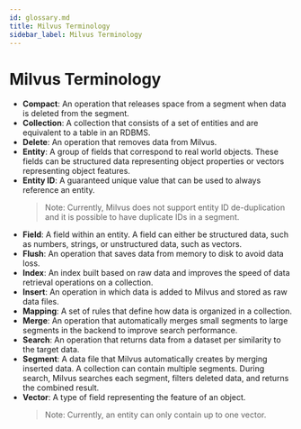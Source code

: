 ```yaml
---
id: glossary.md
title: Milvus Terminology
sidebar_label: Milvus Terminology
---
```


# Milvus Terminology

- **Compact**: An operation that releases space from a segment when data is deleted from the segment.
- **Collection**: A collection that consists of a set of entities and are equivalent to a table in an RDBMS.
- **Delete**: An operation that removes data from Milvus.
- **Entity**: A group of fields that correspond to real world objects. These fields can be structured data representing object properties or vectors representing object features.
- **Entity ID**: A guaranteed unique value that can be used to always reference an entity.
  > Note: Currently, Milvus does not support entity ID de-duplication and it is possible to have duplicate IDs in a segment.
- **Field**: A field within an entity. A field can either be structured data, such as numbers, strings, or unstructured data, such as vectors.
- **Flush**: An operation that saves data from memory to disk to avoid data loss.
- **Index**: An index built based on raw data and improves the speed of data retrieval operations on a collection.
- **Insert**: An operation in which data is added to Milvus and stored as raw data files.
- **Mapping**: A set of rules that define how data is organized in a collection.
- **Merge**: An operation that automatically merges small segments to large segments in the backend to improve search performance.
- **Search**: An operation that returns data from a dataset per similarity to the target data.
- **Segment**: A data file that Milvus automatically creates by merging inserted data. A collection can contain multiple segments. During search, Milvus searches each segment, filters deleted data, and returns the combined result.
- **Vector**: A type of field representing the feature of an object.
  > Note: Currently, an entity can only contain up to one vector.
